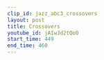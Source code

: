 ```yaml
---
clip_id: jazz_abc3_crossovers
layout: post
title: Crossovers
youtube_id: jAIwJd2tQo0
start_time: 449
end_time: 460
---
```


